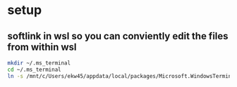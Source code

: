 # setup

## softlink in wsl so you can conviently edit the files from within wsl

```bash
mkdir ~/.ms_terminal
cd ~/.ms_terminal
ln -s /mnt/c/Users/ekw45/appdata/local/packages/Microsoft.WindowsTerminal_8wekyb3d8bbwe/LocalState ~/.ms_terminal
```
